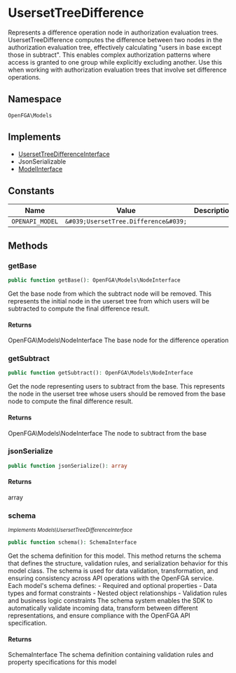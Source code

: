 # UsersetTreeDifference

Represents a difference operation node in authorization evaluation trees. UsersetTreeDifference computes the difference between two nodes in the authorization evaluation tree, effectively calculating &quot;users in base except those in subtract&quot;. This enables complex authorization patterns where access is granted to one group while explicitly excluding another. Use this when working with authorization evaluation trees that involve set difference operations.

## Namespace
`OpenFGA\Models`

## Implements
* [UsersetTreeDifferenceInterface](UsersetTreeDifferenceInterface.md)
* JsonSerializable
* [ModelInterface](ModelInterface.md)

## Constants
| Name | Value | Description |
|------|-------|-------------|
| `OPENAPI_MODEL` | `&#039;UsersetTree.Difference&#039;` |  |


## Methods
### getBase


```php
public function getBase(): OpenFGA\Models\NodeInterface
```

Get the base node from which the subtract node will be removed. This represents the initial node in the userset tree from which users will be subtracted to compute the final difference result.


#### Returns
OpenFGA\Models\NodeInterface
 The base node for the difference operation

### getSubtract


```php
public function getSubtract(): OpenFGA\Models\NodeInterface
```

Get the node representing users to subtract from the base. This represents the node in the userset tree whose users should be removed from the base node to compute the final difference result.


#### Returns
OpenFGA\Models\NodeInterface
 The node to subtract from the base

### jsonSerialize


```php
public function jsonSerialize(): array
```



#### Returns
array

### schema

*<small>Implements Models\UsersetTreeDifferenceInterface</small>*  

```php
public function schema(): SchemaInterface
```

Get the schema definition for this model. This method returns the schema that defines the structure, validation rules, and serialization behavior for this model class. The schema is used for data validation, transformation, and ensuring consistency across API operations with the OpenFGA service. Each model&#039;s schema defines: - Required and optional properties - Data types and format constraints - Nested object relationships - Validation rules and business logic constraints The schema system enables the SDK to automatically validate incoming data, transform between different representations, and ensure compliance with the OpenFGA API specification.


#### Returns
SchemaInterface
 The schema definition containing validation rules and property specifications for this model

